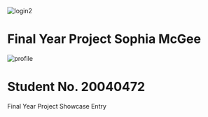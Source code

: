![login2](https://user-images.githubusercontent.com/83893260/226499914-23f71c9b-015d-4bf5-b4e7-b586281042ab.png)
# Final Year Project Sophia McGee
![profile](https://user-images.githubusercontent.com/83893260/226499520-b42a8a8b-1b8e-4de6-bd2b-e26fd849f257.jpg)
# Student No. 20040472

Final Year Project Showcase Entry

